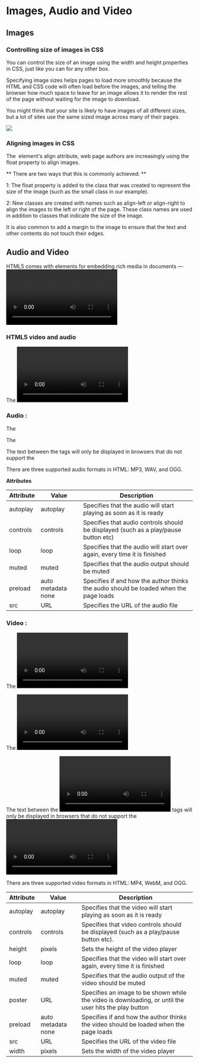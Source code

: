 # Images, Audio and Video  

## Images 

### Controlling size of images in CSS  

You can control the size of an image using the width and height properties in CSS, just like you can for any other box.    

Specifying image sizes helps pages to load more smoothly because the HTML and CSS code will often load before the images, and telling the browser how much space to leave for an image allows it to render the rest of the page without waiting for the image to download.   

You might think that your site is likely to have images of all different sizes, but a lot of sites use the same sized image across 
many of their pages.  

![](image/img.PNG)  


###  Aligning images in CSS  

The <img> element's align attribute, web page authors are increasingly using the float property to align images.    

** There are two ways that this is commonly achieved: **   

1: The float property is added to the class that was created to 
represent the size of the image (such as the small class in our 
example).  

2: New classes are created with names such as align-left or align-right to align the images to the left or right of the page. 
These class names are used in addition to classes that indicate the size of the image.  

It is also common to add a margin to the image to ensure that the text and other contents do not touch their edges.  




 ## Audio and Video  

 HTML5 comes with elements for embedding rich media in documents — <video> and <audio> — which in turn come with their own APIs for controlling playback, seeking, etc.  

 ### HTML5 video and audio  

The <video> and <audio> elements allow us to embed video and audio into web pages. 

### Audio : 


The <audio> tag is used to embed sound content in a document, such as music or other audio streams.

The <audio> tag contains one or more <source> tags with different audio sources. The browser will choose the first source it supports.

The text between the <audio> and </audio> tags will only be displayed in browsers that do not support the <audio> element.

There are three supported audio formats in HTML: MP3, WAV, and OGG. 

**Attributes**   

Attribute	| Value |	Description |  
----------| ------| ----------- |
autoplay	|autoplay| Specifies that the audio will start playing as soon as it is ready|
controls|	controls|	Specifies that audio controls should be displayed (such as a play/pause button etc)|
loop|	loop|	Specifies that the audio will start over again, every time it is finished|
muted|	muted|	Specifies that the audio output should be muted|
preload|	auto metadata none |	Specifies if and how the author thinks the audio should be loaded when the page loads|
src|	URL|	Specifies the URL of the audio file|  

### Video :
The <video> tag is used to embed video content in a document, such as a movie clip or other video streams.  


The <video> tag contains one or more <source> tags with different video sources. The browser will choose the first source it supports.  


The text between the <video> and </video> tags will only be displayed in browsers that do not support the <video> element.

There are three supported video formats in HTML: MP4, WebM, and OGG.  


Attribute |	Value |	Description |  
--------- | ------| ------------|
autoplay |	autoplay|	Specifies that the video will start playing as soon as it is ready|
controls|	controls|	Specifies that video controls should be displayed (such as a play/pause button etc).|
height|	pixels|	Sets the height of the video player|
loop |	loop |	Specifies that the video will start over again, every time it is finished |
muted	| muted |	Specifies that the audio output of the video should be muted |
poster |	URL |	Specifies an image to be shown while the video is downloading, or until the user hits the play button |  
preload | auto metadata none|Specifies if and how the author thinks the video should be loaded when the page loads |
src |	URL	| Specifies the URL of the video file |
width|	pixels |	Sets the width of the video player |





